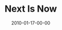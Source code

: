 ---
layout: message
category: message
series: "Next"
title: "Next Is Now"
date: 2010-01-17-00-00
message_id: 597
audio: "http://s3.amazonaws.com/crossroadsaudiomessages/Next3.mp3"
audio-duration: "32:17"
program: "http://s3.amazonaws.com/crossroads-media/media/legacy/documents/01_16-17_10Program.pdf"
description: "Todd Henry shares how God uses dreams to build into us the capacity for greatness."
video: "https://s3.amazonaws.com/crossroadsvideomessages/Next3.mp4"
video-duration: "32:17"
video-image: "http://s3.amazonaws.com/crossroads-media/images/legacy/content/Next3-still.jpg"
flag: "N"
---